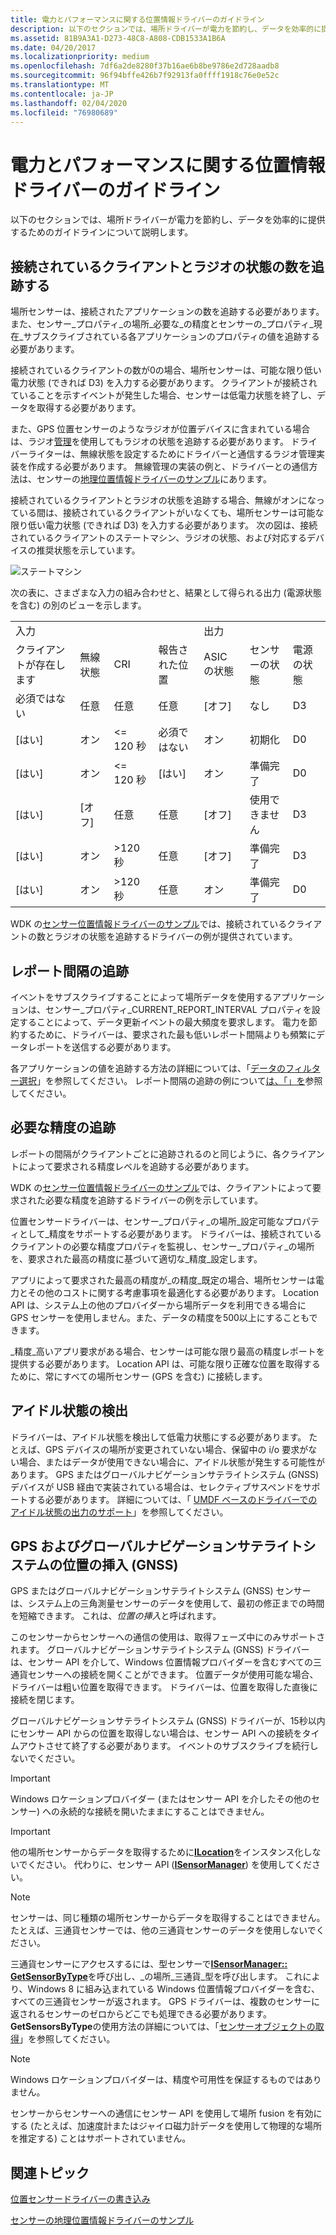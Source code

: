 ```yaml
---
title: 電力とパフォーマンスに関する位置情報ドライバーのガイドライン
description: 以下のセクションでは、場所ドライバーが電力を節約し、データを効率的に提供するためのガイドラインについて説明します。
ms.assetid: 81B9A3A1-D273-48C8-A808-CDB1533A1B6A
ms.date: 04/20/2017
ms.localizationpriority: medium
ms.openlocfilehash: 7df6a2de8280f37b16ae6b8be9786e2d728aadb8
ms.sourcegitcommit: 96f94bffe426b7f92913fa0ffff1918c76e0e52c
ms.translationtype: MT
ms.contentlocale: ja-JP
ms.lasthandoff: 02/04/2020
ms.locfileid: "76980689"
---
```

# <a name="location-driver-guidelines-for-power-and-performance"></a>電力とパフォーマンスに関する位置情報ドライバーのガイドライン

以下のセクションでは、場所ドライバーが電力を節約し、データを効率的に提供するためのガイドラインについて説明します。

## <a name="tracking-the-number-of-connected-clients-and-radio-state"></a>接続されているクライアントとラジオの状態の数を追跡する

場所センサーは、接続されたアプリケーションの数を追跡する必要があります。また、センサー\_プロパティ\_の場所\_必要な\_の精度とセンサーの\_プロパティ\_現在\_サブスクライブされている各アプリケーションのプロパティの値を追跡する必要があります。

接続されているクライアントの数が0の場合、場所センサーは、可能な限り低い電力状態 (できれば D3) を入力する必要があります。 クライアントが接続されていることを示すイベントが発生した場合、センサーは低電力状態を終了し、データを取得する必要があります。

また、GPS 位置センサーのようなラジオが位置デバイスに含まれている場合は、ラジオ[管理](https://docs.microsoft.com/previous-versions/windows/hardware/radio/hh406615(v=vs.85))を使用してもラジオの状態を追跡する必要があります。 ドライバーライターは、無線状態を設定するためにドライバーと通信するラジオ管理実装を作成する必要があります。 無線管理の実装の例と、ドライバーとの通信方法は、センサーの[地理位置情報ドライバーのサンプル](sensors-geolocation-driver-sample.md)にあります。

接続されているクライアントとラジオの状態を追跡する場合、無線がオンになっている間は、接続されているクライアントがいなくても、場所センサーは可能な限り低い電力状態 (できれば D3) を入力する必要があります。 次の図は、接続されているクライアントのステートマシン、ラジオの状態、および対応するデバイスの推奨状態を示しています。

![ステートマシン](images/state-diagram-with-radio.png)

次の表に、さまざまな入力の組み合わせと、結果として得られる出力 (電源状態を含む) の別のビューを示します。

|               |             |                  |                   |            |               |             |
|---------------|-------------|------------------|-------------------|------------|---------------|-------------|
| 入力        |             |                  |                   | 出力    |               |             |
| クライアントが存在します | 無線状態 | CRI              | 報告された位置 | ASIC の状態 | センサーの状態  | 電源の状態 |
| 必須ではない            | 任意         | 任意              | 任意               | [オフ]        | なし           | D3          |
| [はい]           | オン          | &lt;= 120 秒 | 必須ではない                | オン         | 初期化  | D0          |
| [はい]           | オン          | &lt;= 120 秒 | [はい]               | オン         | 準備完了         | D0          |
| [はい]           | [オフ]         | 任意              | 任意               | [オフ]        | 使用できません | D3          |
| [はい]           | オン          | &gt;120 秒  | 任意               | [オフ]        | 準備完了         | D3          |
| [はい]           | オン          | &gt;120 秒  | 任意               | オン         | 準備完了         | D0          |

WDK の[センサー位置情報ドライバーのサンプル](sensors-geolocation-driver-sample.md)では、接続されているクライアントの数とラジオの状態を追跡するドライバーの例が提供されています。

## <a name="tracking-report-intervals"></a>レポート間隔の追跡

イベントをサブスクライブすることによって場所データを使用するアプリケーションは、センサー\_プロパティ\_CURRENT\_REPORT\_INTERVAL プロパティを設定することによって、データ更新イベントの最大頻度を要求します。 電力を節約するために、ドライバーは、要求された最も低いレポート間隔よりも頻繁にデータレポートを送信する必要があります。

各アプリケーションの値を追跡する方法の詳細については、「[データのフィルター選択](https://docs.microsoft.com/windows-hardware/drivers/sensors/filtering-data)」を参照してください。 レポート間隔の追跡の例について[は、「」を](sensors-geolocation-driver-sample.md)参照してください。

## <a name="tracking-desired-accuracy"></a>必要な精度の追跡

レポートの間隔がクライアントごとに追跡されるのと同じように、各クライアントによって要求される精度レベルを追跡する必要があります。

WDK の[センサー位置情報ドライバーのサンプル](sensors-geolocation-driver-sample.md)では、クライアントによって要求された必要な精度を追跡するドライバーの例を示しています。

位置センサードライバーは、センサー\_プロパティ\_の場所\_設定可能なプロパティとして\_精度をサポートする必要があります。 ドライバーは、接続されているクライアントの必要な精度プロパティを監視し、センサー\_プロパティ\_の場所を、要求された最高の精度に基づいて適切な\_精度\_設定します。

アプリによって要求された最高の精度が\_の精度\_既定の場合、場所センサーは電力とその他のコストに関する考慮事項を最適化する必要があります。 Location API は、システム上の他のプロバイダーから場所データを利用できる場合に GPS センサーを使用しません。また、データの精度を500以上にすることもできます。

\_精度\_高いアプリ要求がある場合、センサーは可能な限り最高の精度レポートを提供する必要があります。 Location API は、可能な限り正確な位置を取得するために、常にすべての場所センサー (GPS を含む) に接続します。

## <a name="detecting-idle-states"></a>アイドル状態の検出

ドライバーは、アイドル状態を検出して低電力状態にする必要があります。 たとえば、GPS デバイスの場所が変更されていない場合、保留中の i/o 要求がない場合、またはデータが使用できない場合に、アイドル状態が発生する可能性があります。 GPS またはグローバルナビゲーションサテライトシステム (GNSS) デバイスが USB 経由で実装されている場合は、セレクティブサスペンドをサポートする必要があります。 詳細については、「 [UMDF ベースのドライバーでのアイドル状態の出力のサポート](https://docs.microsoft.com/windows-hardware/drivers/wdf/supporting-idle-power-down-in-umdf-drivers)」を参照してください。

## <a name="position-injection-for-gps-and-global-navigation-satellite-system-gnss"></a>GPS およびグローバルナビゲーションサテライトシステムの位置の挿入 (GNSS)

GPS またはグローバルナビゲーションサテライトシステム (GNSS) センサーは、システム上の三角測量センサーのデータを使用して、最初の修正までの時間を短縮できます。 これは、*位置の挿入*と呼ばれます。

このセンサーからセンサーへの通信の使用は、取得フェーズ中にのみサポートされます。 グローバルナビゲーションサテライトシステム (GNSS) ドライバーは、センサー API を介して、Windows 位置情報プロバイダーを含むすべての三通貨センサーへの接続を開くことができます。 位置データが使用可能な場合、ドライバーは粗い位置を取得できます。 ドライバーは、位置を取得した直後に接続を閉じます。

グローバルナビゲーションサテライトシステム (GNSS) ドライバーが、15秒以内にセンサー API からの位置を取得しない場合は、センサー API への接続をタイムアウトさせて終了する必要があります。 イベントのサブスクライブを続行しないでください。

> [!IMPORTANT]
> Windows ロケーションプロバイダー (またはセンサー API を介したその他のセンサー) への永続的な接続を開いたままにすることはできません。

> [!IMPORTANT]
> 他の場所センサーからデータを取得するために[**ILocation**](https://docs.microsoft.com/windows/desktop/api/locationapi/nn-locationapi-ilocation)をインスタンス化しないでください。 代わりに、センサー API ([**ISensorManager**](https://docs.microsoft.com/windows/desktop/api/sensorsapi/nn-sensorsapi-isensormanager)) を使用してください。

> [!NOTE]
> センサーは、同じ種類の場所センサーからデータを取得することはできません。 たとえば、三通貨センサーでは、他の三通貨センサーのデータを使用しないでください。

三通貨センサーにアクセスするには、型センサーで[**ISensorManager:: GetSensorByType**](https://docs.microsoft.com/windows/desktop/api/sensorsapi/nf-sensorsapi-isensormanager-getsensorsbytype)を呼び出し、\_の場所\_三通貨\_型を呼び出します。 これにより、Windows 8 に組み込まれている Windows 位置情報プロバイダーを含む、すべての三通貨センサーが返されます。 GPS ドライバーは、複数のセンサーに返されるセンサーのゼロからどこでも処理できる必要があります。 **GetSensorsByType**の使用方法の詳細については、「[センサーオブジェクトの取得](https://docs.microsoft.com/windows/desktop/SensorsAPI/retrieving-a-sensor)」を参照してください。

> [!NOTE]
> Windows ロケーションプロバイダーは、精度や可用性を保証するものではありません。

センサーからセンサーへの通信にセンサー API を使用して場所 fusion を有効にする (たとえば、加速度計またはジャイロ磁力計データを使用して物理的な場所を推定する) ことはサポートされていません。

## <a name="related-topics"></a>関連トピック

[位置センサードライバーの書き込み](writing-a-location-sensor-driver.md)  

[センサーの地理位置情報ドライバーのサンプル](sensors-geolocation-driver-sample.md)  
